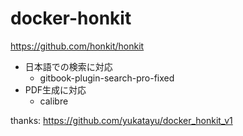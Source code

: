 # docker-honkit
https://github.com/honkit/honkit

* 日本語での検索に対応
    * gitbook-plugin-search-pro-fixed
* PDF生成に対応
    * calibre

thanks: https://github.com/yukatayu/docker_honkit_v1
